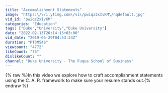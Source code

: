 ```yaml
---
title: "Accomplishment Statements"
image: "https:\/\/i.ytimg.com\/vi\/pwiqz2xIvKM\/hqdefault.jpg"
vid_id: "pwiqz2xIvKM"
categories: "Education"
tags: ["Duke","University","Duke University"]
date: "2022-02-13T20:14:15+03:00"
vid_date: "2019-05-29T04:53:24Z"
duration: "PT3M54S"
viewcount: "4772"
likeCount: "75"
dislikeCount: ""
channel: "Duke University - The Fuqua School of Business"
---
```

{% raw %}In this video we explore how to craft accomplishment statements using the C. A. R. framework to make sure your resume stands out.{% endraw %}
